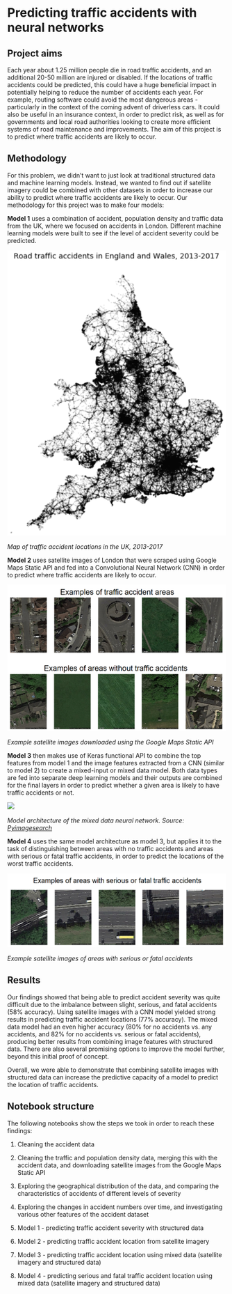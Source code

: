 # Predicting traffic accidents with neural networks



## Project aims


Each year about 1.25 million people die in road traffic accidents, and an additional 20-50 million are injured or disabled. If the locations of traffic accidents could be predicted, this could have a huge beneficial impact in potentially helping to reduce the number of accidents each year. For example, routing software could avoid the most dangerous areas - particularly in the context of the coming advent of driverless cars. It could also be useful in an insurance context, in order to predict risk, as well as for governments and local road authorities looking to create more efficient systems of road maintenance and improvements. The aim of this project is to predict where traffic accidents are likely to occur.





## Methodology


For this problem, we didn’t want to just look at traditional structured data and machine learning models. Instead, we wanted to find out if satellite imagery could be combined with other datasets in order to increase our ability to predict where traffic accidents are likely to occur. Our methodology for this project was to make four models:



**Model 1** uses a combination of accident, population density and traffic data from the UK, where we focused on accidents in London.  Different machine learning models were built to see if the level of accident severity could be predicted.



![](model1_accident_locations.png)



*Map of traffic accident locations in the UK, 2013-2017*
 



**Model 2** uses satellite images of London that were scraped using Google Maps Static API and fed into a Convolutional Neural Network (CNN) in order to predict where traffic accidents are likely to occur.



![](model2_satellite_image_examples.png)



*Example satellite images downloaded using the Google Maps Static API*


**Model 3** then makes use of Keras functional API to combine the top features from model 1 and the image features extracted from a CNN (similar to model 2) to create a mixed-input or mixed data model. Both data types are fed into separate deep learning models and their outputs are combined for the final layers in order to predict whether a given area is likely to have traffic accidents or not.



![](model3_mixed_data.png)



*Model architecture of the mixed data neural network. Source: [Pyimagesearch](https://www.pyimagesearch.com/2019/02/04/keras-multiple-inputs-and-mixed-data/)*






**Model 4** uses the same model architecture as model 3, but applies it to the task of distinguishing between areas with no traffic accidents and areas with serious or fatal traffic accidents, in order to predict the locations of the worst traffic accidents.


![](model4_serious_accident_examples.png)

*Example satellite images of areas with serious or fatal accidents*


## Results



Our findings showed that being able to predict accident severity was quite difficult due to the imbalance between slight, serious, and fatal accidents (58% accuracy).  Using satellite images with a CNN model yielded strong results in predicting traffic accident locations (77% accuracy). The mixed data model had an even higher accuracy (80% for no accidents vs. any accidents, and 82% for no accidents vs. serious or fatal accidents), producing better results from combining image features with structured data. There are also several promising options to improve the model further, beyond this initial proof of concept.



Overall, we were able to demonstrate that combining satellite images with structured data can increase the predictive capacity of a model to predict the location of traffic accidents.





## Notebook structure



The following notebooks show the steps we took in order to reach these findings:

1. Cleaning the accident data

2. Cleaning the traffic and population density data, merging this with the accident data, and downloading satellite images from the Google Maps Static API

3. Exploring the geographical distribution of the data, and comparing the characteristics of accidents of different levels of severity

4. Exploring the changes in accident numbers over time, and investigating various other features of the accident dataset

5. Model 1 - predicting traffic accident severity with structured data

6. Model 2 - predicting traffic accident location from satellite imagery

7. Model 3 - predicting traffic accident location using mixed data (satellite imagery and structured data)
8. Model 4 - predicting serious and fatal traffic accident location using mixed data (satellite imagery and structured data)